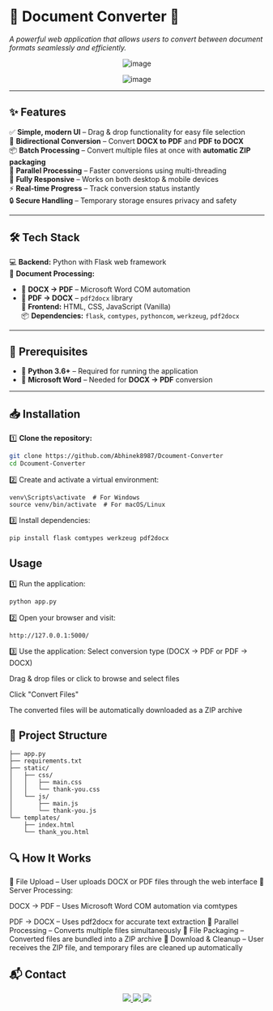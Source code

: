 # 📄 Document Converter 🚀  

*A powerful web application that allows users to convert between document formats seamlessly and efficiently.*  

<div align="center">

![image](https://github.com/user-attachments/assets/4e0363d4-cf1e-4060-9461-8c7cf0271b82)




![image](https://github.com/user-attachments/assets/5b7f6db3-9926-424e-beb0-be3ea5f7b69c)




</div>  

---

## ✨ Features  

✅ **Simple, modern UI** – Drag & drop functionality for easy file selection  
🔄 **Bidirectional Conversion** – Convert **DOCX to PDF** and **PDF to DOCX**  
📦 **Batch Processing** – Convert multiple files at once with **automatic ZIP packaging**  
🚀 **Parallel Processing** – Faster conversions using multi-threading  
📱 **Fully Responsive** – Works on both desktop & mobile devices  
⚡ **Real-time Progress** – Track conversion status instantly  
🔒 **Secure Handling** – Temporary storage ensures privacy and safety  

---

## 🛠 Tech Stack  

💻 **Backend:** Python with Flask web framework  
📄 **Document Processing:**  
   - 📝 **DOCX → PDF** – Microsoft Word COM automation  
   - 📑 **PDF → DOCX** – `pdf2docx` library  
🎨 **Frontend:** HTML, CSS, JavaScript (Vanilla)  
📦 **Dependencies:** `flask`, `comtypes`, `pythoncom`, `werkzeug`, `pdf2docx`  

---

## 📌 Prerequisites  

- 🐍 **Python 3.6+** – Required for running the application  
- 📝 **Microsoft Word** – Needed for **DOCX → PDF** conversion  

---

## 📥 Installation  

1️⃣ **Clone the repository:**  
```bash
git clone https://github.com/Abhinek8987/Dcoument-Converter
cd Dcoument-Converter
```

2️⃣ Create and activate a virtual environment:
   ```bashpython -m venv venv
venv\Scripts\activate  # For Windows
source venv/bin/activate  # For macOS/Linux
   ```

3️⃣ Install dependencies:
   ```bash
 pip install flask comtypes werkzeug pdf2docx
   ```

## Usage

1️⃣ Run the application:
   ```bash
   python app.py
   ```

2️⃣ Open your browser and visit:
   ```
   http://127.0.0.1:5000/
   ```

3️⃣ Use the application:
Select conversion type (DOCX → PDF or PDF → DOCX)

Drag & drop files or click to browse and select files

Click "Convert Files"

The converted files will be automatically downloaded as a ZIP archive

## 📂 Project Structure

```Dcoument-Converter/
├── app.py
├── requirements.txt
├── static/
│   ├── css/
│   │   ├── main.css
│   │   └── thank-you.css
│   └── js/
│       ├── main.js
│       └── thank-you.js
└── templates/
    ├── index.html
    └── thank_you.html
```


## 🔍 How It Works
🔹 File Upload – User uploads DOCX or PDF files through the web interface
🔹 Server Processing:

DOCX → PDF – Uses Microsoft Word COM automation via comtypes

PDF → DOCX – Uses pdf2docx for accurate text extraction
🔹 Parallel Processing – Converts multiple files simultaneously
🔹 File Packaging – Converted files are bundled into a ZIP archive
🔹 Download & Cleanup – User receives the ZIP file, and temporary files are cleaned up automatically



## 📬 Contact  

<p align="center">
  <a href="https://github.com/Abhinek8987">
    <img src="https://img.shields.io/badge/GitHub-000?logo=github&logoColor=white&style=for-the-badge" />
  </a>
  <a href="https://www.linkedin.com/in/abhinek-kumar-pandey-bb8821248/">
    <img src="https://img.shields.io/badge/LinkedIn-0A66C2?logo=linkedin&logoColor=white&style=for-the-badge" />
  </a>
  <a href="mailto:kumar12345abhinek@gmail.com">
    <img src="https://img.shields.io/badge/Email-D14836?logo=gmail&logoColor=white&style=for-the-badge" />
  </a>
</p>



